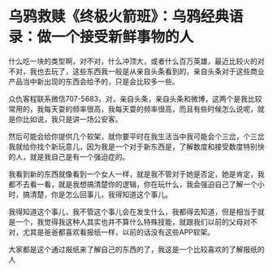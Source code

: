 # 乌鸦救赎《终极火箭班》：乌鸦经典语录：做一个接受新鲜事物的人

什么吃一块的类型啊，对不对，什么冲顶大，或者什么百万英雄，最近比较火的对不对，我也去玩了，这些东西我一般是从亲自头条看到的，亲自头条对于这些商业产品当中新出现的东西会给予的，只是会比较多一些。

众仇客程联系微信707-5683，对，亲自头条，亲自头条和微博，这两个是我比较常用的，我每天耍的频率很高，我每天耍的频率很高，而且有些时候怎么说呢，就是你比如说，我只是讲一场公安客。

然后可能会给你提供几个软架，就你要平时在我生活当中我可能会个三岔，个三岔我就给你找个新玩意儿，因为我是一个对于新东西是，了解数度和接受数度特别快的人，就是我自己是有一个强迫症的。

我看到新的东西就像看到一个女人一样，就是我不管对于她是否定，她是肯定，我都不去看一看，就是我想搞清楚你的逻辑，你在玩什么，我会强迫自己了解一个小时，搞清楚，你是怎么回事儿，我得知道这个事儿。

我得知道这个事儿，我不管这个事儿会在发生什么，我都得去知道，但是相当于就是一个，我觉得我这种人其实也并不算什么特殊技能，就跟我们以前的父母对不对，尤其是爸爸都喜欢看报纸一样，以前的话没有这些APP软架。

大家都是这个通过报纸来了解自己的东西的了，我这是一个比较喜欢的了解报纸的人